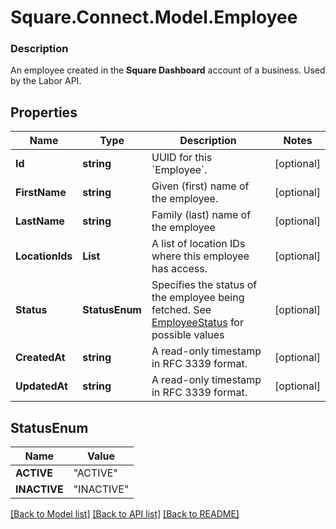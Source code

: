 # Square.Connect.Model.Employee

### Description

An employee created in the **Square Dashboard** account of a business.  Used by the Labor API.

## Properties

Name | Type | Description | Notes
------------ | ------------- | ------------- | -------------
**Id** | **string** | UUID for this &#x60;Employee&#x60;. | [optional] 
**FirstName** | **string** | Given (first) name of the employee. | [optional] 
**LastName** | **string** | Family (last) name of the employee | [optional] 
**LocationIds** | **List<string>** | A list of location IDs where this employee has access. | [optional] 
**Status** | **StatusEnum** | Specifies the status of the employee being fetched. See [EmployeeStatus](#type-employeestatus) for possible values | [optional] 
**CreatedAt** | **string** | A read-only timestamp in RFC 3339 format. | [optional] 
**UpdatedAt** | **string** | A read-only timestamp in RFC 3339 format. | [optional] 


## StatusEnum

Name | Value
------------ | -------------
**ACTIVE** | "ACTIVE"
**INACTIVE** | "INACTIVE"



[[Back to Model list]](../README.md#documentation-for-models) [[Back to API list]](../README.md#documentation-for-api-endpoints) [[Back to README]](../README.md)

